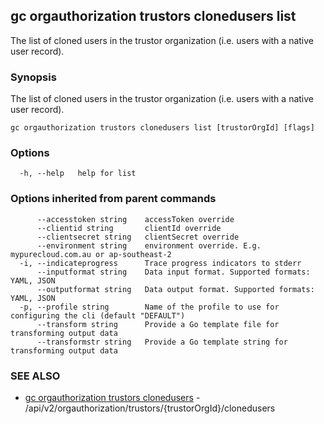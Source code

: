 ## gc orgauthorization trustors clonedusers list

The list of cloned users in the trustor organization (i.e. users with a native user record).

### Synopsis

The list of cloned users in the trustor organization (i.e. users with a native user record).

```
gc orgauthorization trustors clonedusers list [trustorOrgId] [flags]
```

### Options

```
  -h, --help   help for list
```

### Options inherited from parent commands

```
      --accesstoken string    accessToken override
      --clientid string       clientId override
      --clientsecret string   clientSecret override
      --environment string    environment override. E.g. mypurecloud.com.au or ap-southeast-2
  -i, --indicateprogress      Trace progress indicators to stderr
      --inputformat string    Data input format. Supported formats: YAML, JSON
      --outputformat string   Data output format. Supported formats: YAML, JSON
  -p, --profile string        Name of the profile to use for configuring the cli (default "DEFAULT")
      --transform string      Provide a Go template file for transforming output data
      --transformstr string   Provide a Go template string for transforming output data
```

### SEE ALSO

* [gc orgauthorization trustors clonedusers](gc_orgauthorization_trustors_clonedusers.html)	 - /api/v2/orgauthorization/trustors/{trustorOrgId}/clonedusers


